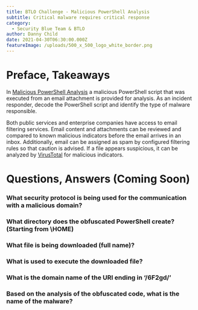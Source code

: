 ```yaml
---
title: BTLO Challenge - Malicious PowerShell Analysis
subtitle: Critical malware requires critical response
category:
  - Security Blue Team & BTLO
author: Danny Child
date: 2021-04-30T06:30:00.000Z
featureImage: /uploads/500_x_500_logo_white_border.png
---
```

# **Preface, Takeaways**

In [Malicious PowerShell Analysis](https://blueteamlabs.online/home/challenge/7) a malicious PowerShell script that was executed from an email attachment is provided for analysis. As an incident responder, decode the PowerShell script and identify the type of malware responsible.

Both public services and enterprise companies have access to email filtering services. Email content and attachments can be reviewed and compared to known malicious indicators before the email arrives in an inbox. Additionally, email can be assigned as spam by configured filtering rules so that caution is advised. If a file appears suspicious, it can be analyzed by [VirusTotal](https://www.virustotal.com/gui/) for malicious indicators.

# **Questions, Answers (Coming Soon)**

### **What security protocol is being used for the communication with a malicious domain?**

### **What directory does the obfuscated PowerShell create? (Starting from \HOME)**

### **What file is being downloaded (full name)?**

### **What is used to execute the downloaded file?**

### What is the domain name of the URI ending in ‘/6F2gd/’

### **Based on the analysis of the obfuscated code, what is the name of the malware?**